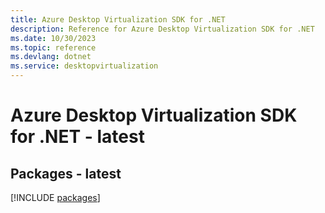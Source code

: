 ```yaml
---
title: Azure Desktop Virtualization SDK for .NET
description: Reference for Azure Desktop Virtualization SDK for .NET
ms.date: 10/30/2023
ms.topic: reference
ms.devlang: dotnet
ms.service: desktopvirtualization
---
```

# Azure Desktop Virtualization SDK for .NET - latest
## Packages - latest
[!INCLUDE [packages](desktop-virtualization-index.md)]